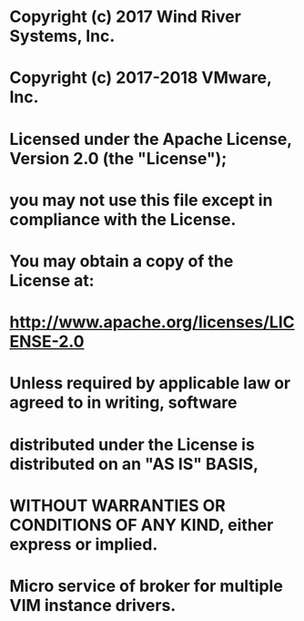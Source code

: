 # Copyright (c) 2017 Wind River Systems, Inc.
# Copyright (c) 2017-2018 VMware, Inc.
#
# Licensed under the Apache License, Version 2.0 (the "License");
# you may not use this file except in compliance with the License.
# You may obtain a copy of the License at:
#       http://www.apache.org/licenses/LICENSE-2.0
#
# Unless required by applicable law or agreed to in writing, software
# distributed under the License is distributed on an "AS IS" BASIS,
# WITHOUT WARRANTIES OR CONDITIONS OF ANY KIND, either express or implied.

# Micro service of broker for multiple VIM instance drivers.
